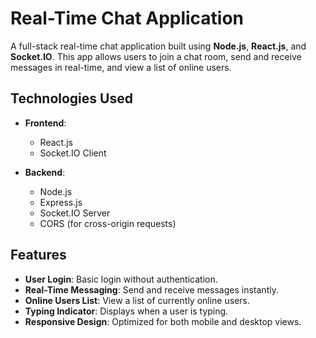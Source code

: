# Real-Time Chat Application

A full-stack real-time chat application built using **Node.js**, **React.js**, and **Socket.IO**. This app allows users to join a chat room, send and receive messages in real-time, and view a list of online users.

## Technologies Used

- **Frontend**:
  - React.js
  - Socket.IO Client

- **Backend**:
  - Node.js
  - Express.js
  - Socket.IO Server
  - CORS (for cross-origin requests)
  
## Features

- **User Login**: Basic login without authentication.
- **Real-Time Messaging**: Send and receive messages instantly.
- **Online Users List**: View a list of currently online users.
- **Typing Indicator**: Displays when a user is typing.
- **Responsive Design**: Optimized for both mobile and desktop views.
